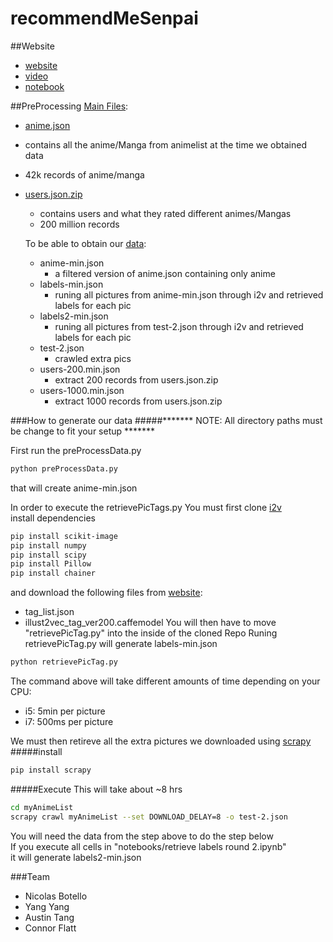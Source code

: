 # recommendMeSenpai
##Website
 * [website](http://nicolasbotello.com/recommendMeSenpai/)     
 * [video](https://www.youtube.com/watch?v=Owm1AI6oiHE&feature=youtu.be)
 * [notebook](notebooks/Project.ipynb)
 
##PreProcessing 
[Main Files](https://drive.google.com/drive/folders/0B8tpxqmXLBqPalNxVE5pckhVRE0?usp=sharing):
* [anime.json](https://drive.google.com/file/d/0Bwl-Y1MBTHrCcWlrTmRfam8zejQ/view?usp=sharing)
 * contains all the anime/Manga from animelist at the time we obtained data
 * 42k records of anime/manga
* [users.json.zip](https://drive.google.com/file/d/0Bwl-Y1MBTHrCcWlrTmRfam8zejQ/view?usp=sharing)
  * contains users and what they rated different animes/Mangas
  * 200 million records

  To be able to obtain our [data](/data):
  	* anime-min.json
  		* a filtered version of anime.json containing only anime
  	* labels-min.json
  		* runing all pictures from anime-min.json through i2v and retrieved labels for each pic
  	* labels2-min.json
  		* runing all pictures from test-2.json through i2v and retrieved labels for each pic
  	*  test-2.json
  		* crawled extra pics
  	* users-200.min.json
  		* extract 200 records from users.json.zip
  	* users-1000.min.json
  		* extract 1000 records from users.json.zip
    
###How to generate our data
#####******* NOTE: All directory paths must be change to fit your setup *******

First run the preProcessData.py 
```bash
python preProcessData.py 
```
that will create anime-min.json

In order to execute the retrievePicTags.py
You must first clone [i2v](https://github.com/rezoo/illustration2vec)  
install dependencies  
```bash
pip install scikit-image
pip install numpy
pip install scipy
pip install Pillow
pip install chainer
```
and download the following files from [website](http://illustration2vec.net/): 
* tag_list.json 
* illust2vec_tag_ver200.caffemodel 
You will then have to move "retrievePicTag.py" into the inside of the cloned Repo
Runing retrievePicTag.py will generate labels-min.json
```bash
python retrievePicTag.py
```
The command above will take different amounts of time depending on your CPU:   
 * i5: 5min per picture
 * i7: 500ms per picture
 
We must then retireve all the extra pictures we downloaded using [scrapy](https://scrapy.org/)
#####install  
```bash 
pip install scrapy 
```
#####Execute 
This will take about ~8 hrs 
```bash
cd myAnimeList 
scrapy crawl myAnimeList --set DOWNLOAD_DELAY=8 -o test-2.json
```
You will need the data from the step above to do the step below   
If you execute all cells in "notebooks/retrieve labels round 2.ipynb"    
it will generate labels2-min.json      


###Team
* Nicolas Botello
* Yang Yang
* Austin Tang
* Connor Flatt
